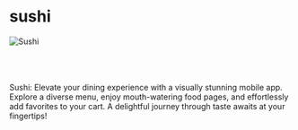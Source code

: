 # sushi
![Sushi](https://github.com/AbanoubEzzat1/sushi/assets/95220222/147d4634-1f8a-4dfa-b2a6-8903b06710d5)

<br>
<br>

<br>
Sushi: Elevate your dining experience with a visually stunning mobile app. Explore a diverse menu, enjoy mouth-watering food pages, and effortlessly add favorites to your cart. A delightful journey through taste awaits at your fingertips!
